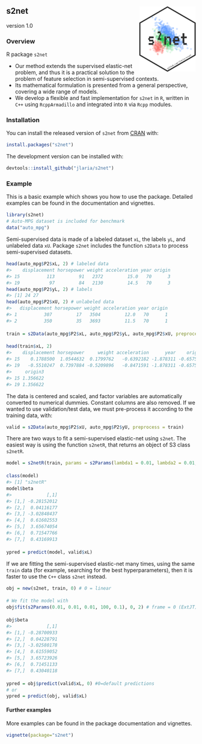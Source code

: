 
<!-- README.md is generated from README.Rmd. Please edit that file -->

## s2net <img src="man/figures/s2net.png" align="right" width="150" />

version 1.0

### Overview

R package `s2net`

  - Our method extends the supervised elastic-net problem, and thus it
    is a practical solution to the problem of feature selection in
    semi-supervised contexts.
  - Its mathematical formulation is presented from a general
    perspective, covering a wide range of models.
  - We develop a flexible and fast implementation for `s2net` in `R`,
    written in `C++` using `RcppArmadillo` and integrated into `R` via
    `Rcpp` modules.

### Installation

You can install the released version of `s2net` from
[CRAN](https://CRAN.R-project.org) with:

``` r
install.packages("s2net")
```

The development version can be installed with:

``` r
devtools::install_github("jlaria/s2net")
```

### Example

This is a basic example which shows you how to use the package. Detailed
examples can be found in the documentation and vignettes.

``` r
library(s2net)
# Auto-MPG dataset is included for benchmark
data("auto_mpg")
```

Semi-supervised data is made of a labeled dataset `xL`, the labels `yL`,
and unlabeled data `xU`. Package `s2net` includes the function `s2Data`
to process semi-supervised datasets.

``` r
head(auto_mpg$P2$xL, 2) # labeled data
#>    displacement horsepower weight acceleration year origin
#> 15          113         91   2372         15.0   70      3
#> 19           97         84   2130         14.5   70      3
head(auto_mpg$P2$yL, 2) # labels
#> [1] 24 27
head(auto_mpg$P2$xU, 2) # unlabeled data
#>   displacement horsepower weight acceleration year origin
#> 1          307         17   3504         12.0   70      1
#> 2          350         35   3693         11.5   70      1

train = s2Data(auto_mpg$P2$xL, auto_mpg$P2$yL, auto_mpg$P2$xU, preprocess = TRUE)

head(train$xL, 2)
#>    displacement horsepower     weight acceleration      year    origin2
#> 15    0.1788500  1.0544632  0.1799762   -0.6392182 -1.878311 -0.6575667
#> 19   -0.5510247  0.7397884 -0.5209896   -0.8471591 -1.878311 -0.6575667
#>     origin3
#> 15 1.356622
#> 19 1.356622
```

The data is centered and scaled, and factor variables are automatically
converted to numerical dummies. Constant columns are also removed. If we
wanted to use validation/test data, we must pre-process it according to
the training data, with:

``` r
valid = s2Data(auto_mpg$P2$xU, auto_mpg$P2$yU, preprocess = train)
```

There are two ways to fit a semi-supervised elastic-net using `s2net`.
The easiest way is using the function `s2netR`, that returns an object
of S3 class `s2netR`.

``` r
model = s2netR(train, params = s2Params(lambda1 = 0.01, lambda2 = 0.01, gamma1 = 0.01, gamma2 = 100, gamma3 = 0.1))

class(model)
#> [1] "s2netR"
model$beta
#>             [,1]
#> [1,] -0.28152012
#> [2,]  0.04116177
#> [3,] -3.02848437
#> [4,]  0.61602553
#> [5,]  3.65674054
#> [6,]  0.71547766
#> [7,]  0.43169913

ypred = predict(model, valid$xL)
```

If we are fitting the semi-supervised elastic-net many times, using the
same `train` data (for example, searching for the best hyperparameters),
then it is faster to use the `C++` class `s2net` instead.

``` r
obj = new(s2net, train, 0) # 0 = linear

# We fit the model with
obj$fit(s2Params(0.01, 0.01, 0.01, 100, 0.1), 0, 2) # frame = 0 (ExtJT), proj = 2 (auto)

obj$beta
#>             [,1]
#> [1,] -0.28700933
#> [2,]  0.04228791
#> [3,] -3.02580178
#> [4,]  0.61559052
#> [5,]  3.65723926
#> [6,]  0.71451133
#> [7,]  0.43040118

ypred = obj$predict(valid$xL, 0) #0=default predictions
# or
ypred = predict(obj, valid$xL)
```

#### Further examples

More examples can be found in the package documentation and vignettes.

``` r
vignette(package="s2net")
```

<!-- ## Example -->

<!-- This is a basic example which shows you how to solve a common problem: -->

<!-- ```{r example} -->

<!-- ## basic example code -->

<!-- ``` -->

<!-- What is special about using `README.Rmd` instead of just `README.md`? You can include R chunks like so: -->

<!-- ```{r cars} -->

<!-- summary(cars) -->

<!-- ``` -->

<!-- You'll still need to render `README.Rmd` regularly, to keep `README.md` up-to-date. -->

<!-- You can also embed plots, for example: -->

<!-- ```{r pressure, echo = FALSE} -->

<!-- plot(pressure) -->

<!-- ``` -->

<!-- In that case, don't forget to commit and push the resulting figure files, so they display on GitHub! -->
